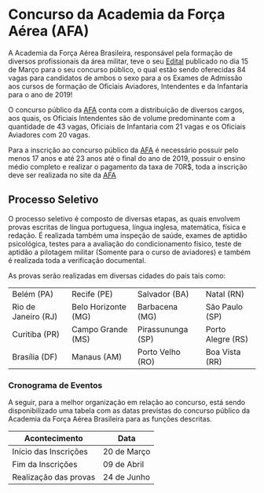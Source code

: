# Concurso da Academia da Força Aérea (AFA) 

  

A Academia da Força Aérea Brasileira, responsável pela formação de diversos profissionais da área militar, teve o seu [Edital](http://ingresso.afaepcar.aer.mil.br) publicado no dia 15 de Março para o seu concurso público, o qual estão sendo oferecidas 84 vagas para candidatos de ambos o sexo para a os Exames de Admissão aos cursos de formação de Oficiais Aviadores, Intendentes e da Infantaria para o ano de 2019! 

  

O concurso público da [AFA](http://ingresso.afaepcar.aer.mil.br) conta com a distribuição de diversos cargos, aos quais, os Oficiais Intendentes são de volume predominante com a quantidade de 43 vagas, Oficiais de Infantaria com 21 vagas e os Oficiais Aviadores com 20 vagas. 

  

Para a inscrição ao concurso público da [AFA](http://ingresso.afaepcar.aer.mil.br) é necessário possuir pelo menos 17 anos e até 23 anos até o final do ano de 2019, possuir o ensino médio completo e realizar o pagamento da taxa de 70R$, toda a inscrição deve ser realizada no site da [AFA](http://ingresso.afaepcar.aer.mil.br/afa2019) 

  

  

## Processo Seletivo 

  

O processo seletivo é composto de diversas etapas, as quais envolvem provas escritas de língua portuguesa, língua inglesa, matemática, física e redação. É realizada também uma inspeção de saúde, exames de aptidão psicológica, testes para a avaliação do condicionamento físico, teste de aptidão a pilotagem militar (Somente para o curso de aviadores) e também é realizada toda a verificação documental. 

  

As provas serão realizadas em diversas cidades do país tais como:  

|                     |                     |                   |                   | 
|---------------------|---------------------|-------------------|-------------------| 
| Belém (PA)          | Recife (PE)         | Salvador (BA)     | Natal (RN)        | 
| Rio de Janeiro (RJ) | Belo Horizonte (MG) | Barbacena (MG)    | São Paulo (SP)    | 
| Curitiba (PR)       | Campo Grande (MS)   | Pirassununga (SP) | Porto Alegre (RS) | 
| Brasília (DF)       | Manaus (AM)         | Porto Velho (RO)  | Boa Vista (RR)    | 

  

### Cronograma de Eventos 

  

A seguir, para a melhor organização em relação ao concurso, está sendo disponibilizado uma tabela com as datas previstas do concurso público da Academia da Força Aérea Brasileira para as funções descritas. 

  

| Acontecimento         | Data        | 
|-----------------------|-------------| 
| Início das Inscrições | 20 de Março | 
| Fim da Inscrições     | 09 de Abril | 
| Realização das provas | 24 de Junho | 